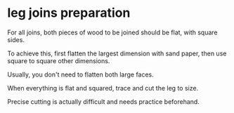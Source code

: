 # leg joins preparation #
For all joins, 
both pieces of wood to be joined should be flat, with square sides.

To achieve this, first flatten the largest dimension with sand paper, 
then use square to square other dimensions.

Usually, you don't need to flatten both large faces.

When everything is flat and squared, trace and cut the leg to size.

Precise cutting is actually difficult and needs practice beforehand.
